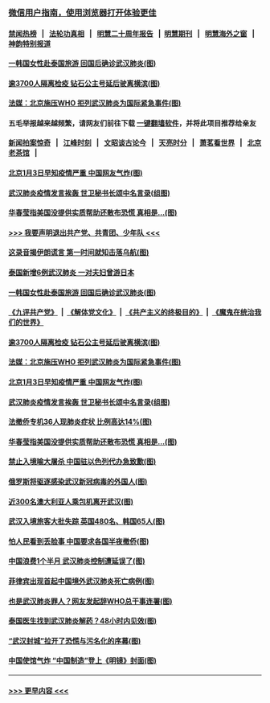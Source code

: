 ### [微信用户指南，使用浏览器打开体验更佳](https://github.com/gfw-breaker/banned-news1/blob/master/indexes/wechat-guide.md?t=0)
#### [禁闻热榜](热点新闻.md?t=0)  &nbsp;&nbsp;|&nbsp;&nbsp; [法轮功真相](https://github.com/gfw-breaker/truth/blob/master/README.md?t=0) &nbsp;&nbsp;|&nbsp;&nbsp; [明慧二十周年报告](https://github.com/gfw-breaker/mh-reports/blob/master/README.md?t=0) &nbsp;&nbsp;|&nbsp;&nbsp;[明慧期刊](https://github.com/gfw-breaker/mh-qikan) &nbsp;&nbsp;|&nbsp;&nbsp; [明慧海外之窗](https://github.com/gfw-breaker/mh-news/blob/master/README.md?t=0) &nbsp;&nbsp;|&nbsp;&nbsp; [神韵特别报道](https://github.com/gfw-breaker/mh-news/blob/master/shenyun.md?t=0)
#### [一韩国女性赴泰国旅游 回国后确诊武汉肺炎(图)](../pages/p9/921878.md?t=02050133) 
#### [逾3700人隔离检疫 钻石公主号延后驶离横滨(图)](../pages/p9/921890.md?t=02050133) 
#### [法媒：北京施压WHO 拒列武汉肺炎为国际紧急事件(图)](../pages/p9/921882.md?t=02050133) 
#### 五毛举报越来越频繁，请网友们前往下载 [一键翻墙软件](https://github.com/gfw-breaker/ssr-accounts)，并将此项目推荐给亲友
#### [新闻拍案惊奇](https://github.com/gfw-breaker/banned-news1/blob/master/pages/link4.md) &nbsp;&nbsp;|&nbsp;&nbsp; [江峰时刻](https://github.com/gfw-breaker/banned-news1/blob/master/pages/link4.md) &nbsp;&nbsp;|&nbsp;&nbsp; [文昭谈古论今](https://github.com/gfw-breaker/banned-news1/blob/master/pages/link4.md) &nbsp;&nbsp;|&nbsp;&nbsp; [天亮时分](https://github.com/gfw-breaker/banned-news1/blob/master/pages/link4.md) &nbsp;&nbsp;|&nbsp;&nbsp; [萧茗看世界](https://github.com/gfw-breaker/banned-news1/blob/master/pages/link4.md) &nbsp;&nbsp;|&nbsp;&nbsp; [北京老茶馆](https://github.com/gfw-breaker/banned-news1/blob/master/pages/link4.md) &nbsp;&nbsp;|&nbsp;&nbsp; 
#### [北京1月3日早知疫情严重 中国网友气炸(图)](../pages/p9/921874.md?t=02050133) 
#### [武汉肺炎疫情发言挨轰 世卫秘书长颂中名言录(组图)](../pages/p9/921867.md?t=02050133) 
#### [华春莹指美国没提供实质帮助还散布恐慌 真相是…(图)](../pages/p9/921844.md?t=02050133) 
#### [>>> 我要声明退出共产党、共青团、少年队 <<<](https://github.com/begood0513/goodnews/blob/master/quit/letter.md) 
#### [这录音揭伊朗谎言 第一时间就知击落乌航(图)](../pages/p9/921902.md?t=02050133) 
#### [泰国新增6例武汉肺炎 一对夫妇曾游日本](../pages/p9/921895.md?t=02050133) 
#### [一韩国女性赴泰国旅游 回国后确诊武汉肺炎(图)](../pages/p9/921878.md?t=02050133) 
#### [《九评共产党》](https://github.com/begood0513/9ping.md/blob/master/README.md) &nbsp;|&nbsp; [《解体党文化》](../../../../jtdwh.md/blob/master/README.md)  &nbsp;|&nbsp; [《共产主义的终极目的》](../../../../gczydzjmd.md/blob/master/README.md) &nbsp;|&nbsp; [《魔鬼在统治我们的世界》](../../../../mgztzwmdsj.md/blob/master/README.md) 
#### [逾3700人隔离检疫 钻石公主号延后驶离横滨(图)](../pages/p9/921890.md?t=02050133) 
#### [法媒：北京施压WHO 拒列武汉肺炎为国际紧急事件(图)](../pages/p9/921882.md?t=02050133) 
#### [北京1月3日早知疫情严重 中国网友气炸(图)](../pages/p9/921874.md?t=02050133) 
#### [武汉肺炎疫情发言挨轰 世卫秘书长颂中名言录(组图)](../pages/p9/921867.md?t=02050133) 
#### [法撤侨专机36人现肺炎症状 比例高达14%(图)](../pages/p9/921857.md?t=02050133) 
#### [华春莹指美国没提供实质帮助还散布恐慌 真相是…(图)](../pages/p9/921844.md?t=02050133) 
#### [禁止入境喻大屠杀 中国驻以色列代办急致歉(图)](../pages/p9/921792.md?t=02050133) 
#### [俄罗斯将驱逐感染武汉新冠病毒的外国人(图)](../pages/p9/921840.md?t=02050133) 
#### [近300名澳大利亚人乘包机离开武汉(图)](../pages/p9/921839.md?t=02050133) 
#### [武汉入境旅客大批失踪 英国480名、韩国65人(图)](../pages/p9/921794.md?t=02050133) 
#### [怕人民看到丢脸事 中国要求各国半夜撤侨(图)](../pages/p9/921781.md?t=02050133) 
#### [中国浪费1个半月 武汉肺炎控制遭延误了(图)](../pages/p9/921694.md?t=02050133) 
#### [菲律宾出现首起中国境外武汉肺炎死亡病例(图)](../pages/p9/921726.md?t=02050133) 
#### [也是武汉肺炎罪人？网友发起辞WHO总干事连署(图)](../pages/p9/921705.md?t=02050133) 
#### [泰国医生找到武汉肺炎解药？48小时内见效(图)](../pages/p9/921698.md?t=02050133) 
#### [“武汉封城”拉开了恐慌与污名化的序幕(图)](../pages/p9/921702.md?t=02050133) 
#### [中国使馆气炸 “中国制造”登上《明镜》封面(图)](../pages/p9/921685.md?t=02050133) 

----
#### [ >>> 更早内容 <<< ](../indexes/p9-earlier.md)
